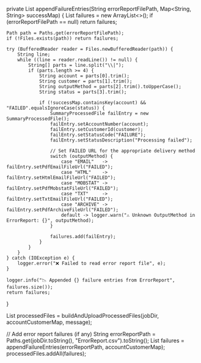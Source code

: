 private List<SummaryProcessedFile> appendFailureEntries(String errorReportFilePath, Map<String, String> successMap) {
    List<SummaryProcessedFile> failures = new ArrayList<>();
    if (errorReportFilePath == null) return failures;

    Path path = Paths.get(errorReportFilePath);
    if (!Files.exists(path)) return failures;

    try (BufferedReader reader = Files.newBufferedReader(path)) {
        String line;
        while ((line = reader.readLine()) != null) {
            String[] parts = line.split("\\|");
            if (parts.length >= 4) {
                String account = parts[0].trim();
                String customer = parts[1].trim();
                String outputMethod = parts[2].trim().toUpperCase();
                String status = parts[3].trim();

                if (!successMap.containsKey(account) && "FAILED".equalsIgnoreCase(status)) {
                    SummaryProcessedFile failEntry = new SummaryProcessedFile();
                    failEntry.setAccountNumber(account);
                    failEntry.setCustomerId(customer);
                    failEntry.setStatusCode("FAILURE");
                    failEntry.setStatusDescription("Processing failed");

                    // Set FAILED URL for the appropriate delivery method
                    switch (outputMethod) {
                        case "EMAIL"   -> failEntry.setPdfEmailFileUrl("FAILED");
                        case "HTML"    -> failEntry.setHtmlEmailFileUrl("FAILED");
                        case "MOBSTAT" -> failEntry.setPdfMobstatFileUrl("FAILED");
                        case "TXT"     -> failEntry.setTxtEmailFileUrl("FAILED");
                        case "ARCHIVE" -> failEntry.setPdfArchiveFileUrl("FAILED");
                        default -> logger.warn("⚠️ Unknown OutputMethod in ErrorReport: {}", outputMethod);
                    }

                    failures.add(failEntry);
                }
            }
        }
    } catch (IOException e) {
        logger.error("❌ Failed to read error report file", e);
    }

    logger.info("📉 Appended {} failure entries from ErrorReport", failures.size());
    return failures;
}

List<SummaryProcessedFile> processedFiles = buildAndUploadProcessedFiles(jobDir, accountCustomerMap, message);

// Add error report failures (if any)
String errorReportPath = Paths.get(jobDir.toString(), "ErrorReport.csv").toString();
List<SummaryProcessedFile> failures = appendFailureEntries(errorReportPath, accountCustomerMap);
processedFiles.addAll(failures);
